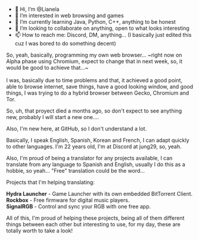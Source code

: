- 👋 Hi, I’m @Lianela
- 👀 I’m interested in web browsing and games
- 🌱 I’m currently learning Java, Python, C++, anything to be honest
- 💞️ I’m looking to collaborate on anything, open to what looks interesting
- 📫 How to reach me: Discord, DM, anything... (I basically just edited this cuz I was bored to do something decent)

So, yeah, basically, programming my own web browser... ~right now on Alpha phase using Chromium, expect to change that in next week, so, it would be good to achieve that...~
<br>
<br>I was, basically due to time problems and that, it achieved a good point, able to browse internet, save things, have a good looking window, and good things, I was trying to do a hybrid browser between Gecko, Chromium and Tor.

So, uh, that proyect died a months ago, so don't expect to see anything new, probably I will start a new one....

Also, I'm new here, at GitHub, so I don't understand a lot.

Basically, I speak English, Spanish, Korean and French, I can adapt quickly to other languages.
I'm 22 years old, I'm at Discord at jung29, so, yeah.

Also, I'm proud of being a translator for any projects available, I can translate from any language to Spanish and English, usually I do this as a hobbie, so yeah... "Free" translation could be the word...

Projects that I'm helping translating:  

**Hydra Launcher** - Game Launcher with its own embedded BitTorrent Client.  
**Rockbox** - Free firmware for digital music players.  
**SignalRGB** - Control and sync your RGB with one free app.  

All of this, I'm proud of helping these projects, being all of them different things between each other but interesting to use, for my day, these are totally worth to take a look!
